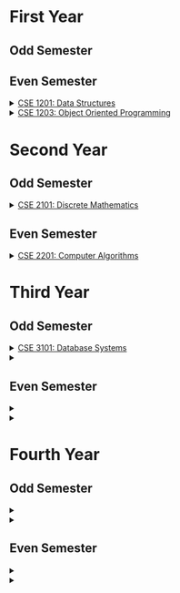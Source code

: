# **First Year**
## **Odd Semester**
## **Even Semester**
<details>
<summary><a href="tree/master/1-2/CSE 1201">CSE 1201: Data Structures</a></summary>
</details>
<details>
<summary><a href="tree/master/1-2/CSE 1203">CSE 1203: Object Oriented Programming</a></summary>
</details>

# **Second Year**
## **Odd Semester**
<details>
<summary><a href="tree/master/2-1/CSE 2101">CSE 2101: Discrete Mathematics</a></summary>
</details>

## **Even Semester**
<details>
<summary><a href="tree/master/2-2/CSE 2201">CSE 2201: Computer Algorithms</a></summary>
</details>

# **Third Year**
## **Odd Semester**
<details>
<summary><a href="tree/master/3-1/CSE 3101">CSE 3101: Database Systems</a></summary>
</details>
<details>
<summary><a href="tree/master/2-1/CSE 2101"></a></summary>
</details>

## **Even Semester**
<details>
<summary><a href="tree/master/2-1/CSE 2101"></a></summary>
</details>
<details>
<summary><a href="tree/master/2-1/CSE 2101"></a></summary>
</details>

# **Fourth Year**
## **Odd Semester**
<details>
<summary><a href="tree/master/2-1/CSE 2101"></a></summary>
</details>
<details>
<summary><a href="tree/master/2-1/CSE 2101"></a></summary>
</details>

## **Even Semester**
<details>
<summary><a href="tree/master/2-1/CSE 2101"></a></summary>
</details>
<details>
<summary><a href="tree/master/2-1/CSE 2101"></a></summary>
</details>
